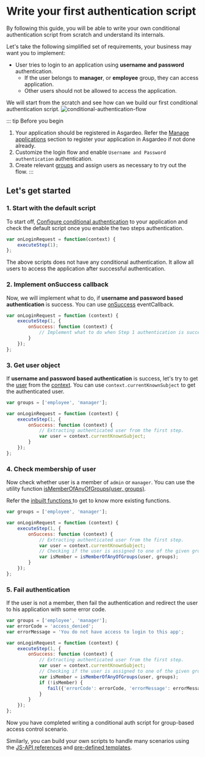 # Write your first authentication script

By following this guide, you will be able to write your own conditional authentication script from scratch and understand its internals.

Let's take the following simplified set of requirements, your business may want you to implement:

- User tries to login to an application using **username and password** authentication.
  - If the user belongs to **manager**, or **employee** group, they can access application.
  - Other users should not be allowed to access the application.                                                           

We will start from the scratch and see how can we build our first conditional authentication script.
<img :src="$withBase('/assets/img/guides/conditional-auth/conditional-auth-flow-diagram-condition-flow.png')" alt="conditional-authentication-flow">

::: tip Before you begin
1. Your application should be registered in Asgardeo. Refer the <a href="../applications">Manage applications</a> section to register your application in Asgardeo if
   not done already.
2. Customize the login flow and enable `Username and Password authentication` authentication.
3. Create relevant <a href="../../../user-management/groups">groups</a> and assign users as necessary to try out the flow.
:::

## Let's get started

### 1. Start with the default script

To start off, <a href="../configure-conditional-auth">Configure conditional authentication</a> to your application and check the default script once you enable the two steps authentication.

```js
var onLoginRequest = function(context) {
    executeStep(1);
};
```
The above scripts does not have any conditional authentication. It allow all users to access the application after successful authentication.

### 2. Implement onSuccess callback

Now, we will implement what to do, if  **username and password based authentication** is success. You can use <a href="../api-reference/#executestep-stepid-options-eventcallbacks">onSuccess</a> eventCallback.

```js
var onLoginRequest = function (context) {
    executeStep(1, {
        onSuccess: function (context) {
            // Implement what to do when Step 1 authentication is success.
        }
    });
};
```

### 3. Get user object

If **username and password based authentication** is success, let's try to get the <a href="../api-reference/#user-object">user</a> from the <a href="../conditional-auth-js-api-reference/#context-object">context</a>. You can use `context.currentKnownSubject` to get the authenticated user.

```js
var groups = ['employee', 'manager'];

var onLoginRequest = function (context) {
    executeStep(1, {
        onSuccess: function (context) {
            // Extracting authenticated user from the first step.
            var user = context.currentKnownSubject;
        }
    });
};
```

### 4. Check membership of user

Now check whether user is a member of `admin` or `manager`. You can use the utility function <a href="../api-reference/#ismemberofanyofgroups-user-groups">isMemberOfAnyOfGroups(user, groups)</a>. 

Refer the <a href="../api-reference"> inbuilt functions </a> to get to know more existing functions.

```js
var groups = ['employee', 'manager'];

var onLoginRequest = function (context) {
    executeStep(1, {
        onSuccess: function (context) {
            // Extracting authenticated user from the first step.
            var user = context.currentKnownSubject;
            // Checking if the user is assigned to one of the given groups.
            var isMember = isMemberOfAnyOfGroups(user, groups);           
        }
    });
};
```

### 5. Fail authentication

If the user is not a member, then fail the authentication and redirect the user to his application with some error code.

```js
var groups = ['employee', 'manager'];
var errorCode = 'access_denied';
var errorMessage = 'You do not have access to login to this app';

var onLoginRequest = function (context) {
    executeStep(1, {
        onSuccess: function (context) {
            // Extracting authenticated user from the first step.
            var user = context.currentKnownSubject;
            // Checking if the user is assigned to one of the given groups.
            var isMember = isMemberOfAnyOfGroups(user, groups);
            if (!isMember) {
               fail({'errorCode': errorCode, 'errorMessage': errorMessage});
            }  
        }
    });
};
```

Now you have completed writing a conditional auth script for group-based access control scenario.

Similarly, you can build your own scripts to handle many scenarios using the <a href="../api-reference" >JS-API references</a> and <a href="../predefined-templates">pre-defined templates</a>.

